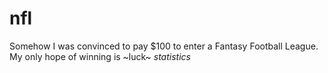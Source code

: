 # nfl
Somehow I was convinced to pay $100 to enter a Fantasy Football League. My only hope of winning is ~luck~ _statistics_
